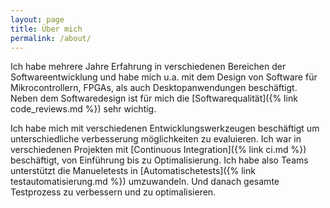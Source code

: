 ```yaml
---
layout: page
title: Über mich
permalink: /about/
---
```

Ich habe mehrere Jahre Erfahrung in verschiedenen Bereichen der Softwareentwicklung 
und habe mich u.a. mit dem Design von Software für Mikrocontrollern, FPGAs, als auch 
Desktopanwendungen beschäftigt. Neben dem Softwaredesign ist für mich die [Softwarequalität]({% link code_reviews.md %})
sehr wichtig.

Ich habe mich mit verschiedenen Entwicklungswerkzeugen beschäftigt um unterschiedliche 
verbesserung möglichkeiten zu evaluieren. Ich war in verschiedenen Projekten mit 
[Continuous Integration]({% link ci.md %}) beschäftigt, von 
Einführung bis zu Optimalisierung. Ich habe also Teams unterstützt die Manueletests
in [Automatischetests]({% link testautomatisierung.md %}) umzuwandeln. Und danach
gesamte Testprozess zu verbessern und zu optimalisieren. 

